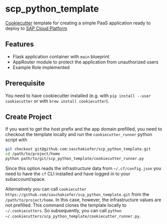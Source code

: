 # scp_python_template

[Cookiecutter](https://cookiecutter.readthedocs.io) template for creating a simple
PaaS application ready to deploy to [SAP Cloud Platform](https://www.sap.com/germany/products/cloud-platform.html)

## Features

- Flask application container with `main` blueprint
- AppRouter module to protect the application from unauthorized users
- Example Role implemented

## Prerequisite

You need to have cookiecutter installed (e.g. with `pip install --user cookiecutter` or with `brew install cookiecutter`).

## Create Project

If you want to get the host prefix and the app domain prefilled, you need to checkout the
template locally and run the `cookiecutter_runner` python script with 
```bash
git checkout git@github.com:saschakiefer/scp_python_template.git
cd /path/to/project/home
python path/to/git/scp_python_template/cookiecutter_runner.py
```

Since this option reads the infrastructure data from `~/.cf/config.json` you need to have the 
`cf` CLI installed and have logged in to your subaccount/space.

Alternatively you can call `cookiecutter https://github.com/saschakiefer/scp_python_template.git`
from the `/path/to/project/home`. In this case, however, the infrastructure values are
not prefilled. This command clones the template locally to `~/.cookiecutters`. So subsequently,
you can call `python ~/.cookiecutters/scp_python_template/cookiecutter_runner.py`.
